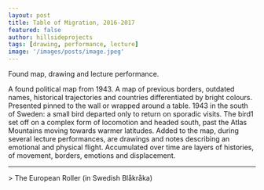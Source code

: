 ```yaml
---
layout: post
title: Table of Migration, 2016-2017
featured: false
author: hillsideprojects
tags: [drawing, performance, lecture]
image: '/images/posts/image.jpeg'
---
```


Found map, drawing and lecture performance.

A found political map from 1943. A map of previous borders, outdated names, historical trajectories and countries differentiated by bright colours. Presented pinned to the wall or wrapped around a table. 1943 in the south of Sweden: a small bird departed only to return on sporadic visits. The bird1 set off on a complex form of locomotion and headed south, past the Atlas Mountains moving towards warmer latitudes. Added to the map, during several lecture performances, are drawings and notes describing an emotional and physical flight. Accumulated over time are layers of histories, of movement, borders, emotions and displacement.

<hr>
> The European Roller (in Swedish Blåkråka)
